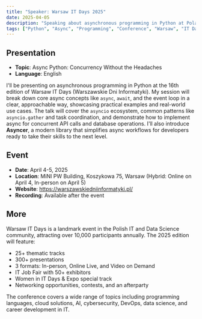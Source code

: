 ```yaml
---
title: "Speaker: Warsaw IT Days 2025"
date: 2025-04-05
description: "Speaking about asynchronous programming in Python at Poland's largest IT and Data Science community event, gathering over 10,000 participants."
tags: ["Python", "Async", "Programming", "Conference", "Warsaw", "IT Days"]
---
```


## Presentation

- **Topic**: Async Python: Concurrency Without the Headaches
- **Language**: English

I'll be presenting on asynchronous programming in Python at the 16th edition of Warsaw IT Days (Warszawskie Dni Informatyki). My session will break down core async concepts like `async`, `await`, and the event loop in a clear, approachable way, showcasing practical examples and real-world use cases. The talk will cover the `asyncio` ecosystem, common patterns like `asyncio.gather` and task coordination, and demonstrate how to implement async for concurrent API calls and database operations. I'll also introduce **Asyncer**, a modern library that simplifies async workflows for developers ready to take their skills to the next level.

## Event

- **Date**: April 4-5, 2025
- **Location**: MiNI PW Building, Koszykowa 75, Warsaw (Hybrid: Online on April 4, In-person on April 5)
- **Website**: https://warszawskiedniinformatyki.pl/
- **Recording**: Available after the event

## More

Warsaw IT Days is a landmark event in the Polish IT and Data Science community, attracting over 10,000 participants annually. The 2025 edition will feature:

- 25+ thematic tracks
- 300+ presentations
- 3 formats: In-person, Online Live, and Video on Demand
- IT Job Fair with 50+ exhibitors
- Women in IT Days & Expo special track
- Networking opportunities, contests, and an afterparty

The conference covers a wide range of topics including programming languages, cloud solutions, AI, cybersecurity, DevOps, data science, and career development in IT.